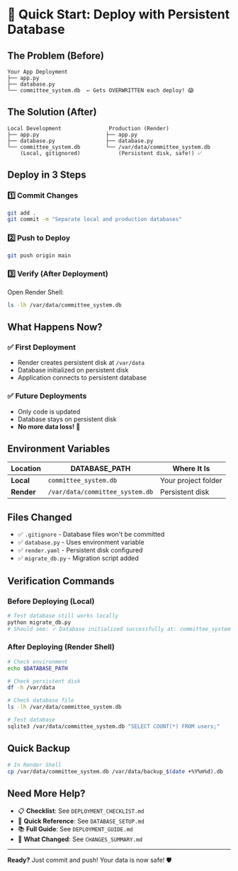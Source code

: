 # 🚀 Quick Start: Deploy with Persistent Database

## The Problem (Before)
```
Your App Deployment
├── app.py
├── database.py
└── committee_system.db  ← Gets OVERWRITTEN each deploy! 😱
```

## The Solution (After)
```
Local Development               Production (Render)
├── app.py                     ├── app.py
├── database.py                ├── database.py
└── committee_system.db        └── /var/data/committee_system.db
    (Local, gitignored)            (Persistent disk, safe!) ✅
```

## Deploy in 3 Steps

### 1️⃣ Commit Changes
```bash
git add .
git commit -m "Separate local and production databases"
```

### 2️⃣ Push to Deploy
```bash
git push origin main
```

### 3️⃣ Verify (After Deployment)
Open Render Shell:
```bash
ls -lh /var/data/committee_system.db
```

## What Happens Now?

### ✅ First Deployment
- Render creates persistent disk at `/var/data`
- Database initialized on persistent disk
- Application connects to persistent database

### ✅ Future Deployments
- Only code is updated
- Database stays on persistent disk
- **No more data loss!** 🎉

## Environment Variables

| Location | DATABASE_PATH | Where It Is |
|----------|--------------|-------------|
| **Local** | `committee_system.db` | Your project folder |
| **Render** | `/var/data/committee_system.db` | Persistent disk |

## Files Changed

- ✅ `.gitignore` - Database files won't be committed
- ✅ `database.py` - Uses environment variable
- ✅ `render.yaml` - Persistent disk configured
- ✅ `migrate_db.py` - Migration script added

## Verification Commands

### Before Deploying (Local)
```bash
# Test database still works locally
python migrate_db.py
# Should see: ✓ Database initialized successfully at: committee_system.db
```

### After Deploying (Render Shell)
```bash
# Check environment
echo $DATABASE_PATH

# Check persistent disk
df -h /var/data

# Check database file
ls -lh /var/data/committee_system.db

# Test database
sqlite3 /var/data/committee_system.db "SELECT COUNT(*) FROM users;"
```

## Quick Backup

```bash
# In Render Shell
cp /var/data/committee_system.db /var/data/backup_$(date +%Y%m%d).db
```

## Need More Help?

- 📋 **Checklist**: See `DEPLOYMENT_CHECKLIST.md`
- 🎯 **Quick Reference**: See `DATABASE_SETUP.md`  
- 📚 **Full Guide**: See `DEPLOYMENT_GUIDE.md`
- 📝 **What Changed**: See `CHANGES_SUMMARY.md`

---

**Ready?** Just commit and push! Your data is now safe! 🛡️

